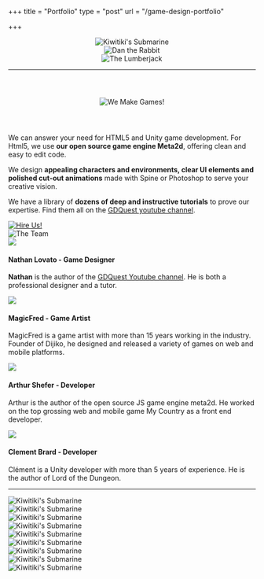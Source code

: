 +++
title = "Portfolio"
type = "post"
url = "/game-design-portfolio"

+++

<header grid>
    <div column>
        <img src="/img/page/portfolio/content/header/gdquest-portfolio-magicfred-kiwitiki-submarine.png" class="img-responsive" alt="Kiwitiki's Submarine">
    </div>
    <div column>
        <img src="/img/page/portfolio/content/header/gdquest-portfolio-Dan-The-Rabbit.jpg" class="img-responsive" alt="Dan the Rabbit">
    </div>
    <div column>
        <img src="/img/page/portfolio/content/header/gdquest-portfolio-The-Lumberjack.jpg" class="img-responsive" alt="The Lumberjack">
    </div>
    <hr>
</header>

<section class="-center">
    <header>
        <img class="-center" src="/img/page/portfolio/banner-we-make-games.png" alt="We Make Games!" class="img-responsive center-block" />
    </header>
    <article>
        <div grid>
            <div column>
                <p> We can answer your need for HTML5 and Unity game development. For Html5, we use <strong>our open source game engine Meta2d</strong>, offering clean and easy to edit code. </p>
            </div>
            <div column>
                <p> We design <strong>appealing characters and environments, clear UI elements and polished cut-out animations</strong> made with Spine or Photoshop to serve your creative vision. </p>
            </div>
            <div column>
                <p> We have a library of <strong>dozens of deep and instructive tutorials</strong> to prove our expertise. Find them all on the <a href="//www.youtube.com/c/gdquest">GDQuest youtube channel</a>. </p>
            </div>
        </div>
        <!-- The team -->
        <div class="-center">
            <a href="mailto:Nathan@GDQuest.com"> <img src="/img/page/portfolio/button-hire-us.png" alt="Hire Us!" /> </a>
        </div>
        <div class="-center">
            <img src="/img/page/portfolio/banner-the-team.png" alt="The Team" />
        </div>
        <div grid>
            <div column="3">
                <img src="/img/page/portfolio/avatars/avatar-nathan.png" class="img-responsive center-block">
                <h4>Nathan Lovato - Game Designer</h4>
                <p><strong>Nathan</strong> is the author of the <a href="//youtube.com/c/gdquest">GDQuest Youtube channel</a>. He is both a professional designer and a tutor.</p>
            </div>
            <div column="3">
                <img src="/img/page/portfolio/avatars/avatar-magicfred.png" class="img-responsive center-block">
                <h4>MagicFred - Game Artist</h4>
                <p>MagicFred is a game artist with more than 15 years working in the industry. Founder of Dijiko, he designed and released a variety of games on web and mobile platforms.</p>
            </div>
            <div column="3">
                <img src="/img/page/portfolio/avatars/avatar-arthur.png" class="img-responsive center-block">
                <h4>Arthur Shefer - Developer</h4>
                <p>Arthur is the author of the open source JS game engine meta2d. He worked on the top grossing web and mobile game My Country as a front end developer.</p>
            </div>
            <div column="3">
                <img src="/img/page/portfolio/avatars/avatar-clement.png" class="img-responsive center-block">
                <h4>Clement Brard - Developer</h4>
                <p>Clément is a Unity developer with more than 5 years of experience. He is the author of Lord of the Dungeon.</p>
            </div>
        </div>
        <hr>
        <!-- Our work -->
        <div grid>
            <div column>
                <img src="/img/page/portfolio/content/gdquest-game-design-portfolio-4.png" class="img-responsive" alt="Kiwitiki's Submarine">
            </div>
            <div column>
                <img src="/img/page/portfolio/content/gdquest-game-design-portfolio-5.png" class="img-responsive" alt="Kiwitiki's Submarine">
            </div>
            <div column>
                <img src="/img/page/portfolio/content/gdquest-game-design-portfolio-6.jpg" class="img-responsive" alt="Kiwitiki's Submarine">
            </div>
        </div>
        <div grid>
            <div column>
                <img src="/img/page/portfolio/content/gdquest-game-design-portfolio-7.png" class="img-responsive" alt="Kiwitiki's Submarine">
            </div>
            <div column>
                <img src="/img/page/portfolio/content/gdquest-game-design-portfolio-8.png" class="img-responsive" alt="Kiwitiki's Submarine">
            </div>
            <div column>
                <img src="/img/page/portfolio/content/gdquest-game-design-portfolio-9.png" class="img-responsive" alt="Kiwitiki's Submarine">
            </div>
        </div>
        <div grid>
            <div column>
                <img src="/img/page/portfolio/content/gdquest-game-design-portfolio-1.jpg" class="img-responsive" alt="Kiwitiki's Submarine">
            </div>
            <div column>
                <img src="/img/page/portfolio/content/gdquest-game-design-portfolio-2.jpg" class="img-responsive" alt="Kiwitiki's Submarine">
            </div>
            <div column>
                <img src="/img/page/portfolio/content/gdquest-game-design-portfolio-3.jpg" class="img-responsive" alt="Kiwitiki's Submarine">
            </div>
    </article>
</section>
